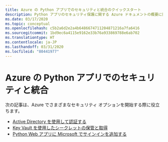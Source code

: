 ```yaml
---
title: Azure の Python アプリでのセキュリティと統合のクイックスタート
description: Python アプリのセキュリティ保護に関する Azure ドキュメントの概要に関する資料の一覧です。
ms.date: 03/17/2020
ms.topic: conceptual
ms.openlocfilehash: c5b2a6d2e2a4b6486674711204871216a7fa6416
ms.sourcegitcommit: 1bd9ec6a4115e9162e33b76a933869788e6ab702
ms.translationtype: HT
ms.contentlocale: ja-JP
ms.lasthandoff: 03/31/2020
ms.locfileid: "80441977"
---
```

# <a name="security-and-integration-for-python-apps-on-azure"></a>Azure の Python アプリでのセキュリティと統合

次の記事は、Azure でさまざまなセキュリティ オプションを開始する際に役立ちます。

- [Active Directory を使用して認証する](azure-sdk-authenticate.md)
- [Key Vault を使用したシークレットの保管と取得](/azure/key-vault/quick-create-python)
- [Python Web アプリに Microsoft でサインインを追加する](/azure/active-directory/develop/quickstart-v2-python-webapp)
